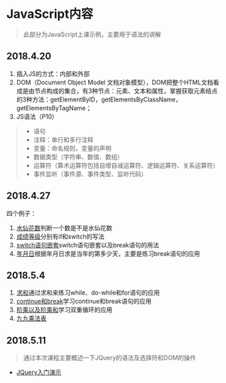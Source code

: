 # JavaScript内容

>此部分为JavaScript上课示例，主要用于语法的讲解

## 2018.4.20

1. 插入JS的方式：内部和外部
2. DOM（Document Object Model 文档对象模型），DOM把整个HTML文档看成是由节点构成的集合，有3种节点：元素、文本和属性，掌握获取元素结点的3种方法：getElementByID，getElementsByClassName，getElementsByTagName；
3. JS语法（P10）
> * 语句
> * 注释：单行和多行注释
> * 变量：命名规则，变量的声明
> * 数据类型（字符串、数值、数组）
> * 运算符（算术运算符包括自增自减运算符、逻辑运算符、关系运算符）
> * 事件监听（事件源、事件类型、监听代码）

## 2018.4.27

四个例子：

1. [水仙花数](https://github.com/wuwuzhishu/WebFrontCode/blob/master/JS%2BJQuery/2.JS%E5%88%86%E6%94%AF-%E6%B0%B4%E4%BB%99%E8%8A%B1%E6%95%B0.html)判断一个数是不是水仙花数
2. [成绩等级](https://github.com/wuwuzhishu/WebFrontCode/blob/master/JS%2BJQuery/2.JS%E5%88%86%E6%94%AF-%E6%88%90%E7%BB%A9%E7%AD%89%E7%BA%A7.html)分别有if和switch的写法
3. [switch语句嵌套](https://github.com/wuwuzhishu/WebFrontCode/blob/master/JS%2BJQuery/2.JS%E5%88%86%E6%94%AF-switch%E5%B5%8C%E5%A5%97.html)switch语句嵌套以及break语句的用法
4. [年月日](https://github.com/wuwuzhishu/WebFrontCode/blob/master/JS%2BJQuery/2.JS%E5%88%86%E6%94%AF-%E5%B9%B4%E6%9C%88%E6%97%A5.html)根据年月日求是当年的第多少天，主要是练习break语句的应用

## 2018.5.4

1. [求和](https://github.com/wuwuzhishu/WebFrontCode/blob/master/JS%2BJQuery/3.JS%E5%BE%AA%E7%8E%AF-%E6%B1%82%E5%92%8C.html)通过求和来练习while、do-while和for语句的应用
2. [continue和break](https://github.com/wuwuzhishu/WebFrontCode/blob/master/JS%2BJQuery/3.JS%E5%BE%AA%E7%8E%AF-continue.html)学习continue和break语句的应用
3. [阶乘以及阶乘和](https://github.com/wuwuzhishu/WebFrontCode/blob/master/JS%2BJQuery/3.JS%E5%BE%AA%E7%8E%AF-%E9%98%B6%E4%B9%98.html)学习双重循环的应用
4. [九九乘法表](https://github.com/wuwuzhishu/WebFrontCode/blob/master/JS%2BJQuery/3.JS%E5%BE%AA%E7%8E%AF-%E4%B9%9D%E4%B9%9D%E4%B9%98%E6%B3%95%E8%A1%A8.html)

## 2018.5.11

> 通过本次课程主要概述一下JQuery的语法及选择符和DOM的操作

* [JQuery入门演示]()
